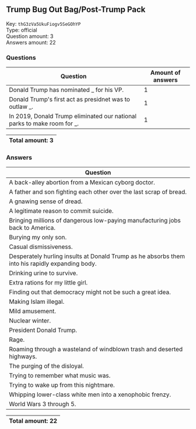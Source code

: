 ## Trump Bug Out Bag/Post-Trump Pack
Key: `thG3zVa5UkuFiogv5SeGOhYP`  
Type: official  
Question amount: 3  
Answers amount: 22
### Questions
| Question | Amount of answers |
|---|---|
| Donald Trump has nominated _ for his VP. | 1 |
| Donald Trump's first act as presidnet was to outlaw _. | 1 |
| In 2019, Donald Trump eliminated our national parks to make room for _. | 1 |

|Total amount: 3|
|---|

### Answers
| Question |
|---|
| A back-alley abortion from a Mexican cyborg doctor. |
| A father and son fighting each other over the last scrap of bread. |
| A gnawing sense of dread. |
| A legitimate reason to commit suicide. |
| Bringing millions of dangerous low-paying manufacturing jobs back to America. |
| Burying my only son. |
| Casual dismissiveness. |
| Desperately hurling insults at Donald Trump as he absorbs them into his rapidly expanding body. |
| Drinking urine to survive. |
| Extra rations for my little girl. |
| Finding out that democracy might not be such a great idea. |
| Making Islam illegal. |
| Mild amusement. |
| Nuclear winter. |
| President Donald Trump. |
| Rage. |
| Roaming through a wasteland of windblown trash and deserted highways. |
| The purging of the disloyal. |
| Trying to remember what music was. |
| Trying to wake up from this nightmare. |
| Whipping lower-class white men into a xenophobic frenzy. |
| World Wars 3 through 5. |

|Total amount: 22|
|---|